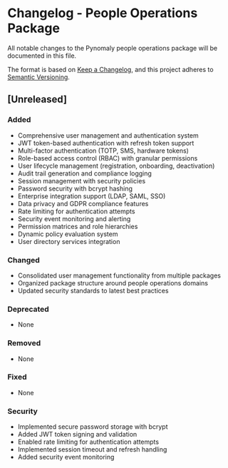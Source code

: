 # Changelog - People Operations Package

All notable changes to the Pynomaly people operations package will be documented in this file.

The format is based on [Keep a Changelog](https://keepachangelog.com/en/1.1.0/),
and this project adheres to [Semantic Versioning](https://semver.org/spec/v2.0.0.html).

## [Unreleased]

### Added
- Comprehensive user management and authentication system
- JWT token-based authentication with refresh token support
- Multi-factor authentication (TOTP, SMS, hardware tokens)
- Role-based access control (RBAC) with granular permissions
- User lifecycle management (registration, onboarding, deactivation)
- Audit trail generation and compliance logging
- Session management with security policies
- Password security with bcrypt hashing
- Enterprise integration support (LDAP, SAML, SSO)
- Data privacy and GDPR compliance features
- Rate limiting for authentication attempts
- Security event monitoring and alerting
- Permission matrices and role hierarchies
- Dynamic policy evaluation system
- User directory services integration

### Changed
- Consolidated user management functionality from multiple packages
- Organized package structure around people operations domains
- Updated security standards to latest best practices

### Deprecated
- None

### Removed
- None

### Fixed
- None

### Security
- Implemented secure password storage with bcrypt
- Added JWT token signing and validation
- Enabled rate limiting for authentication attempts
- Implemented session timeout and refresh handling
- Added security event monitoring